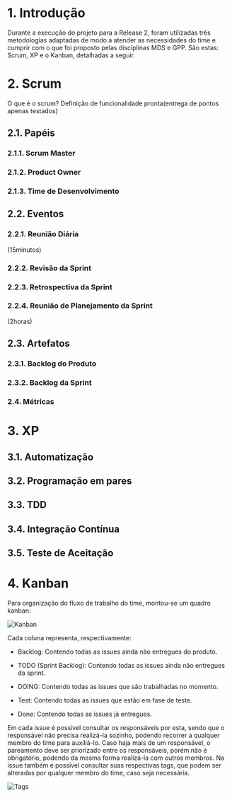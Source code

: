 # 1. Introdução

Durante a execução do projeto para a Release 2, foram utilizadas três metodologias adaptadas de modo a atender as necessidades do time e cumprir com o que foi proposto pelas disciplinas MDS e GPP. São estas: Scrum, XP e o Kanban, detalhadas a seguir.

# 2. Scrum
 O que é o scrum? Definição de funcionalidade pronta(entrega de pontos apenas testados)
## 2.1. Papéis

### 2.1.1. Scrum Master
### 2.1.2. Product Owner
### 2.1.3. Time de Desenvolvimento

## 2.2. Eventos

### 2.2.1. Reunião Diária
(15minutos)

### 2.2.2. Revisão da Sprint

### 2.2.3. Retrospectiva da Sprint

### 2.2.4. Reunião de Planejamento da Sprint 
(2horas)

## 2.3. Artefatos

### 2.3.1. Backlog do Produto

### 2.3.2. Backlog da Sprint

### 2.4. Métricas

# 3. XP
## 3.1. Automatização
## 3.2. Programação em pares
## 3.3. TDD
## 3.4. Integração Contínua
## 3.5. Teste de Aceitação
# 4. Kanban

Para organização do fluxo de trabalho do time, montou-se um quadro kanban:

![Kanban](https://raw.githubusercontent.com/wiki/fga-gpp-mds/2016.2-SAS_FGA/img/kanban.png)

Cada coluna representa, respectivamente:

* Backlog: Contendo todas as issues ainda não entregues do produto.

* TODO (Sprint Backlog): Contendo todas as issues ainda não entregues da sprint.

* DOING: Contendo todas as issues que são trabalhadas no momento.

* Test: Contendo todas as issues que estão em fase de teste.

* Done: Contendo todas as issues já entregues.

Em cada  issue é possível consultar os responsáveis por esta, sendo que o responsável não precisa realizá-la sozinho, podendo recorrer a qualquer membro do time para auxiliá-lo. Caso haja mais de um responsável, o pareamento deve ser priorizado entre os responsáveis, porém não é obrigatório, podendo da mesma forma realizá-la com outros membros.
Na issue também é possível consultar suas respectivas tags, que podem ser alteradas por qualquer membro do time, caso seja necessária.

![Tags](https://raw.githubusercontent.com/wiki/fga-gpp-mds/2016.2-SAS_FGA/img/issues_labels.png)

